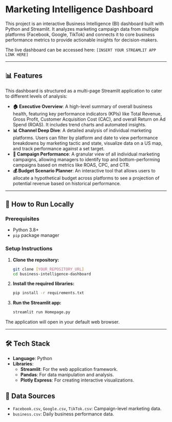 # Marketing Intelligence Dashboard

This project is an interactive Business Intelligence (BI) dashboard built with Python and Streamlit. It analyzes marketing campaign data from multiple platforms (Facebook, Google, TikTok) and connects it to core business performance metrics to provide actionable insights for decision-makers.

The live dashboard can be accessed here: `[INSERT YOUR STREAMLIT APP LINK HERE]`

---

## 📊 Features

This dashboard is structured as a multi-page Streamlit application to cater to different levels of analysis:

* **🏠 Executive Overview**: A high-level summary of overall business health, featuring key performance indicators (KPIs) like Total Revenue, Gross Profit, Customer Acquisition Cost (CAC), and overall Return on Ad Spend (ROAS). It includes trend charts and automated insights.
* **📊 Channel Deep Dive**: A detailed analysis of individual marketing platforms. Users can filter by platform and date to view performance breakdowns by marketing tactic and state, visualize data on a US map, and track performance against a set target.
* **🎯 Campaign Performance**: A granular view of all individual marketing campaigns, allowing managers to identify top and bottom-performing campaigns based on metrics like ROAS, CPC, and CTR.
* **💰 Budget Scenario Planner**: An interactive tool that allows users to allocate a hypothetical budget across platforms to see a projection of potential revenue based on historical performance.

---

## 🚀 How to Run Locally

### Prerequisites
* Python 3.8+
* `pip` package manager

### Setup Instructions
1.  **Clone the repository:**
    ```bash
    git clone [YOUR_REPOSITORY_URL]
    cd business-intelligence-dashboard
    ```

2.  **Install the required libraries:**
    ```bash
    pip install -r requirements.txt
    ```

3.  **Run the Streamlit app:**
    ```bash
    streamlit run Homepage.py
    ```
The application will open in your default web browser.

---

## 🛠️ Tech Stack

* **Language**: Python
* **Libraries**:
    * **Streamlit**: For the web application framework.
    * **Pandas**: For data manipulation and analysis.
    * **Plotly Express**: For creating interactive visualizations.

## 📁 Data Sources

* `Facebook.csv`, `Google.csv`, `TikTok.csv`: Campaign-level marketing data.
* `business.csv`: Daily business performance data.